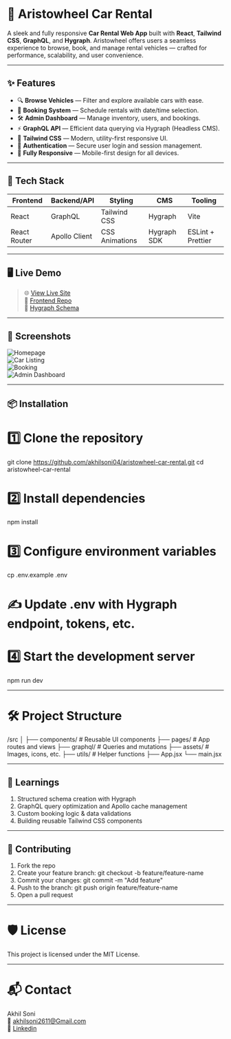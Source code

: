 # 🚗 Aristowheel Car Rental

A sleek and fully responsive **Car Rental Web App** built with **React**, **Tailwind CSS**, **GraphQL**, and **Hygraph**. Aristowheel offers users a seamless experience to browse, book, and manage rental vehicles — crafted for performance, scalability, and user convenience.

---

## ✨ Features

- 🔍 **Browse Vehicles** — Filter and explore available cars with ease.
- 📆 **Booking System** — Schedule rentals with date/time selection.
- 🛠️ **Admin Dashboard** — Manage inventory, users, and bookings.
- ⚡ **GraphQL API** — Efficient data querying via Hygraph (Headless CMS).
- 💨 **Tailwind CSS** — Modern, utility-first responsive UI.
- 🔐 **Authentication** — Secure user login and session management.
- 📱 **Fully Responsive** — Mobile-first design for all devices.

---

## 🚀 Tech Stack

| Frontend    | Backend/API     | Styling        | CMS         | Tooling       |
|-------------|------------------|----------------|--------------|----------------|
| React       | GraphQL           | Tailwind CSS   | Hygraph      | Vite           |
| React Router| Apollo Client     | CSS Animations | Hygraph SDK  | ESLint + Prettier |

---

## 🖥️ Live Demo

> 🌐 [View Live Site](https://your-live-link.com)  
> 🔗 [Frontend Repo](https://github.com/akhilsoni04/aristowheel-car-rental)  
> 🔗 [Hygraph Schema](https://app.hygraph.com/car-rental)

---

## 📸 Screenshots

![Homepage](./screenshots/homepage.png)  
![Car Listing](./screenshots/listings.png)  
![Booking](./screenshots/booking.png)  
![Admin Dashboard](./screenshots/dashboard.png)

---

## 📦 Installation

# 1️⃣ Clone the repository
git clone https://github.com/akhilsoni04/aristowheel-car-rental.git
cd aristowheel-car-rental

# 2️⃣ Install dependencies
npm install

# 3️⃣ Configure environment variables
cp .env.example .env
# ✍️ Update .env with Hygraph endpoint, tokens, etc.

# 4️⃣ Start the development server
npm run dev


---

# 🛠️ Project Structure

/src
│
├── components/       # Reusable UI components
├── pages/            # App routes and views
├── graphql/          # Queries and mutations
├── assets/           # Images, icons, etc.
├── utils/            # Helper functions
├── App.jsx
└── main.jsx


--- 

## 🧠 Learnings

1. Structured schema creation with Hygraph
2. GraphQL query optimization and Apollo cache management   
3. Custom booking logic & data validations   
4. Building reusable Tailwind CSS components   

---

## 🤝 Contributing
1. Fork the repo
2. Create your feature branch: git checkout -b feature/feature-name
3. Commit your changes: git commit -m "Add feature"
4. Push to the branch: git push origin feature/feature-name
5. Open a pull request

---

# 🛡 License
This project is licensed under the MIT License.

---

# 📬 Contact
Akhil Soni  
📧 akhilsoni2611@Gmail.com  
🔗 [Linkedin](https://www.linkedin.com/in/akhil-soni-633b50246/)

